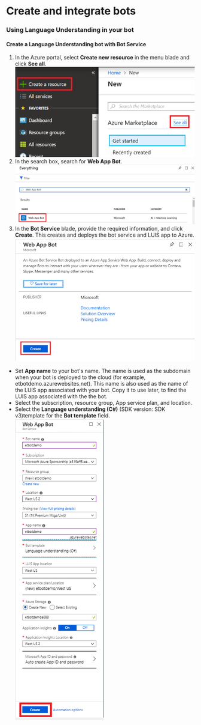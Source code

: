 # Create and integrate bots
### Using Language Understanding in your bot
#### Create a Language Understanding bot with Bot Service
1. In the Azure portal, select **Create new resource** in the menu blade and click **See all**.
![](https://github.com/ceteongvanness/Create-and-integrate-bots/blob/master/Image/AZR-A1.png)
2. In the search box, search for **Web App Bot**.
![](https://github.com/ceteongvanness/Create-and-integrate-bots/blob/master/Image/AZR-A2.png)
3. In the **Bot Service** blade, provide the required information, and click **Create**. This creates and deploys the bot service and LUIS app to Azure.
![](https://github.com/ceteongvanness/Create-and-integrate-bots/blob/master/Image/AZR-A3.png)
- Set **App name** to your bot's name. The name is used as the subdomain when your bot is deployed to the cloud (for example, etbotdemo.azurewebsites.net). This name is also used as the name of the LUIS app associated with your bot. Copy it to use later, to find the LUIS app associated with the the bot.
- Select the subscription, resource group, App service plan, and location.
- Select the **Language understanding (C#)** (SDK version: SDK v3)template for the **Bot template** field.
![](https://github.com/ceteongvanness/Create-and-integrate-bots/blob/master/Image/AZR-A4.png)


